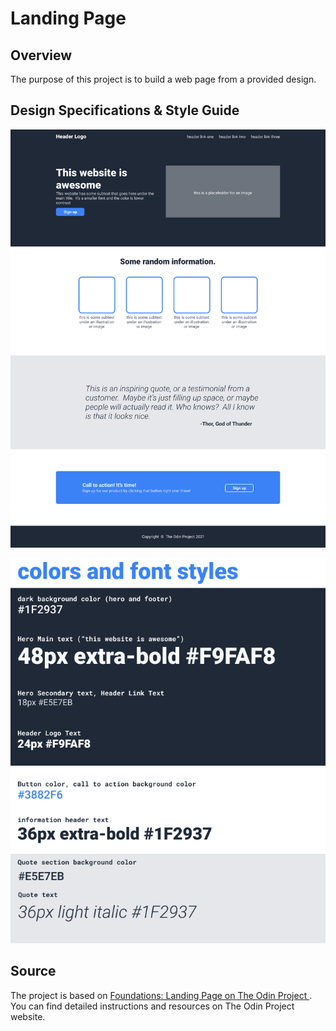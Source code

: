 # Landing Page

## Overview
The purpose of this project is to build a web page from a provided design.

## Design Specifications & Style Guide
![Landing Page design](./images/01.png)


![Colors and font styles for page design](./images/02.png)

## Source
The project is based on [Foundations: Landing Page on The Odin Project ](https://www.theodinproject.com/lessons/foundations-landing-page). You can find detailed instructions and resources on The Odin Project website.